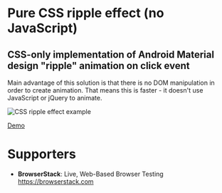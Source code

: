 # Pure CSS ripple effect (no JavaScript)

## CSS-only implementation of Android Material design "ripple" animation on click event

Main advantage of this solution is that there is no DOM manipulation in order to create animation. That means this is faster - it doesn't use JavaScript or jQuery to animate.

![CSS ripple effect example](https://github.com/mladenplavsic/css-ripple-effect/raw/master/resources/example-css-ripple-effect.gif "CSS ripple effect example")

[Demo](http://mladenplavsic.github.io/css-ripple-effect/)

Supporters
==========

- **BrowserStack**: Live, Web-Based Browser Testing https://browserstack.com